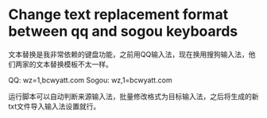 # Change text replacement format between qq and sogou keyboards

文本替换是我非常依赖的键盘功能，之前用QQ输入法，现在换用搜狗输入法，他们两家的文本替换模板不太一样。

QQ: wz=1,bcwyatt.com
Sogou:  wz,1=bcwyatt.com

运行脚本可以自动判断来源输入法，批量修改格式为目标输入法，之后将生成的新txt文件导入输入法设置就行。



